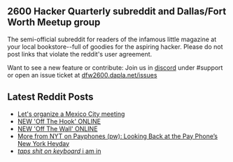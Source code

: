## 2600 Hacker Quarterly subreddit and Dallas/Fort Worth Meetup group
The semi-official subreddit for readers of the infamous little magazine at your local bookstore--full of goodies for the aspiring hacker. Please do not post links that violate the reddit's user agreement.

Want to see a new feature or contribute: 
Join us in [discord](https://dfw2600.dapla.net/chat) under #support or open an issue ticket at [dfw2600.dapla.net/issues](https://dfw2600.dapla.net/issues)

## Latest Reddit Posts
<!-- BLOG-POST-LIST:START -->
- [Let's organize a Mexico City meeting](https://www.reddit.com/r/2600/comments/v3mcxq/lets_organize_a_mexico_city_meeting/)
- [NEW 'Off The Hook' ONLINE](https://2600.com/hook/01-06-2022)
- [NEW 'Off The Wall' ONLINE](https://2600.com/wall/31-05-2022)
- [More from NYT on Payphones (pw): Looking Back at the Pay Phone’s New York Heyday](https://www.reddit.com/r/2600/comments/v0ptsg/more_from_nyt_on_payphones_pw_looking_back_at_the/)
- [*taps shit on keyboard* i am in](https://www.reddit.com/r/2600/comments/uzuvys/taps_shit_on_keyboard_i_am_in/)
<!-- BLOG-POST-LIST:END -->
